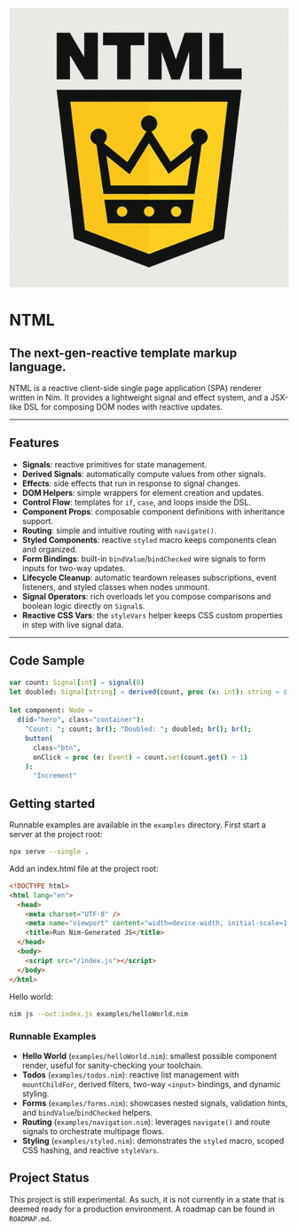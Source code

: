 ![NTML Logo](./src/assets/ntml_logo.png)

# NTML

## The next-gen-reactive template markup language.

NTML is a reactive client-side single page application (SPA) renderer written in Nim. It provides a lightweight signal and effect system, and a JSX-like DSL for composing DOM nodes with reactive updates.

---

## Features

- **Signals**: reactive primitives for state management.
- **Derived Signals**: automatically compute values from other signals.
- **Effects**: side effects that run in response to signal changes.
- **DOM Helpers**: simple wrappers for element creation and updates.
- **Control Flow**: templates for `if`, `case`, and loops inside the DSL.
- **Component Props**: composable component definitions with inheritance support.
- **Routing**: simple and intuitive routing with `navigate()`.
- **Styled Components**: reactive `styled` macro keeps components clean and organized.
- **Form Bindings**: built-in `bindValue`/`bindChecked` wire signals to form inputs for two-way updates.
- **Lifecycle Cleanup**: automatic teardown releases subscriptions, event listeners, and styled classes when nodes unmount.
- **Signal Operators**: rich overloads let you compose comparisons and boolean logic directly on `Signal`s.
- **Reactive CSS Vars**: the `styleVars` helper keeps CSS custom properties in step with live signal data.

---

## Code Sample

```nim
var count: Signal[int] = signal(0)
let doubled: Signal[string] = derived(count, proc (x: int): string = $(x*2))

let component: Node =
  d(id="hero", class="container"):
    "Count: "; count; br(); "Doubled: "; doubled; br(); br();
    button(
      class="btn",
      onClick = proc (e: Event) = count.set(count.get() + 1)
    ):
      "Increment"
```

## Getting started

Runnable examples are available in the `examples` directory. First start a server at the project root:

```bash
npx serve --single .
```

Add an index.html file at the project root:

```html
<!DOCTYPE html>
<html lang="en">
  <head>
    <meta charset="UTF-8" />
    <meta name="viewport" content="width=device-width, initial-scale=1.0" />
    <title>Run Nim-Generated JS</title>
  </head>
  <body>
    <script src="/index.js"></script>
  </body>
</html>
```

Hello world:

```bash
nim js --out:index.js examples/helloWorld.nim
```

### Runnable Examples

- **Hello World** (`examples/helloWorld.nim`): smallest possible component render, useful for sanity-checking your toolchain.
- **Todos** (`examples/todos.nim`): reactive list management with `mountChildFor`, derived filters, two-way `<input>` bindings, and dynamic styling.
- **Forms** (`examples/forms.nim`): showcases nested signals, validation hints, and `bindValue`/`bindChecked` helpers.
- **Routing** (`examples/navigation.nim`): leverages `navigate()` and route signals to orchestrate multipage flows.
- **Styling** (`examples/styled.nim`): demonstrates the `styled` macro, scoped CSS hashing, and reactive `styleVars`.

## Project Status

This project is still experimental. As such, it is not currently in a state that is deemed
ready for a production environment. A roadmap can be found in `ROADMAP.md`.
